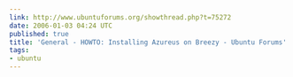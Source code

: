 ```yaml
---
link: http://www.ubuntuforums.org/showthread.php?t=75272
date: 2006-01-03 04:24 UTC
published: true
title: 'General - HOWTO: Installing Azureus on Breezy - Ubuntu Forums'
tags:
- ubuntu
---
```



